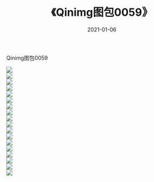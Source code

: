 ﻿---
layout: post
title:  《Qinimg图包0059》
date:   2021-01-06
img: http://imgx.orgx.ga/Qinimg图包/Qinimg图包0059/000.jpg
categories: [美女, 清纯, 唯美]
---

Qinimg图包0059

 ![](http://imgx.orgx.ga/Qinimg图包/Qinimg图包0059/001.jpg) <br>![](http://imgx.orgx.ga/Qinimg图包/Qinimg图包0059/002.jpg) <br>![](http://imgx.orgx.ga/Qinimg图包/Qinimg图包0059/003.jpg) <br>![](http://imgx.orgx.ga/Qinimg图包/Qinimg图包0059/004.jpg) <br>![](http://imgx.orgx.ga/Qinimg图包/Qinimg图包0059/005.jpg) <br>![](http://imgx.orgx.ga/Qinimg图包/Qinimg图包0059/006.jpg) <br>![](http://imgx.orgx.ga/Qinimg图包/Qinimg图包0059/007.jpg) <br>![](http://imgx.orgx.ga/Qinimg图包/Qinimg图包0059/008.jpg) <br>![](http://imgx.orgx.ga/Qinimg图包/Qinimg图包0059/009.jpg) <br>![](http://imgx.orgx.ga/Qinimg图包/Qinimg图包0059/010.jpg) <br>![](http://imgx.orgx.ga/Qinimg图包/Qinimg图包0059/011.jpg) <br>![](http://imgx.orgx.ga/Qinimg图包/Qinimg图包0059/012.jpg) <br>![](http://imgx.orgx.ga/Qinimg图包/Qinimg图包0059/013.jpg) <br>![](http://imgx.orgx.ga/Qinimg图包/Qinimg图包0059/014.jpg) <br>![](http://imgx.orgx.ga/Qinimg图包/Qinimg图包0059/015.jpg) <br>![](http://imgx.orgx.ga/Qinimg图包/Qinimg图包0059/016.jpg) <br>![](http://imgx.orgx.ga/Qinimg图包/Qinimg图包0059/017.jpg) <br>![](http://imgx.orgx.ga/Qinimg图包/Qinimg图包0059/018.jpg) <br>
